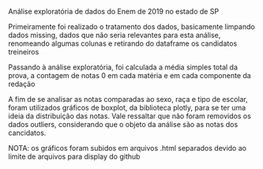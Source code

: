 Análise exploratória de dados do Enem de 2019 no estado de SP

Primeiramente foi realizado o tratamento dos dados, basicamente limpando dados missing, dados que não seria relevantes para esta análise, renomeando algumas colunas e
retirando do dataframe os candidatos treineiros

Passando à análise exploratória, foi calculada a média simples total da prova, a contagem de notas 0 em cada matéria e em cada componente da redação

A fim de se analisar as notas comparadas ao sexo, raça e tipo de escolar, foram utilizados gráficos de boxplot, da biblioteca plotly, para se ter uma ideia da distribuição
das notas. Vale ressaltar que não foram removidos os dados outliers, considerando que o objeto da análise são as notas dos cancidatos.

NOTA: os gráficos foram subidos em arquivos .html separados devido ao limite de arquivos para display do github
